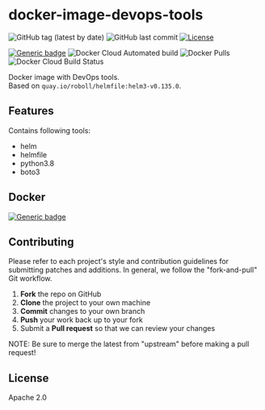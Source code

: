 # docker-image-devops-tools

![GitHub tag (latest by date)](https://img.shields.io/github/v/tag/vfabi/docker-image-devops-tools)
![GitHub last commit](https://img.shields.io/github/last-commit/vfabi/docker-image-devops-tools)
[![License](https://img.shields.io/badge/License-Apache%202.0-blue.svg)](https://opensource.org/licenses/Apache-2.0)

[![Generic badge](https://img.shields.io/badge/hub.docker.com-vfabi/docker_image_devops_tools-<>.svg)](https://hub.docker.com/repository/docker/vfabi/docker-image-devops-tools)
![Docker Cloud Automated build](https://img.shields.io/docker/cloud/automated/vfabi/docker-image-devops-tools)
![Docker Pulls](https://img.shields.io/docker/pulls/vfabi/docker-image-devops-tools)
![Docker Cloud Build Status](https://img.shields.io/docker/cloud/build/vfabi/docker-image-devops-tools)

Docker image with DevOps tools.  
Based on `quay.io/roboll/helmfile:helm3-v0.135.0`.

## Features

Contains following tools:

- helm
- helmfile
- python3.8
- boto3

## Docker

[![Generic badge](https://img.shields.io/badge/hub.docker.com-vfabi/docker_image_devops_tools-<>.svg)](https://hub.docker.com/repository/docker/vfabi/docker-image-devops-tools)

## Contributing

Please refer to each project's style and contribution guidelines for submitting patches and additions. In general, we follow the "fork-and-pull" Git workflow.

 1. **Fork** the repo on GitHub
 2. **Clone** the project to your own machine
 3. **Commit** changes to your own branch
 4. **Push** your work back up to your fork
 5. Submit a **Pull request** so that we can review your changes

NOTE: Be sure to merge the latest from "upstream" before making a pull request!

## License

Apache 2.0
